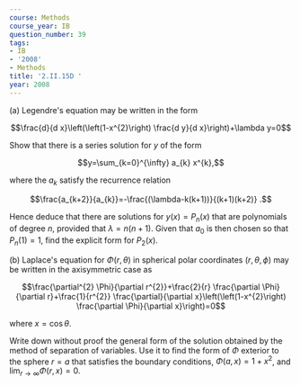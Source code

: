 ```yaml
---
course: Methods
course_year: IB
question_number: 39
tags:
- IB
- '2008'
- Methods
title: '2.II.15D '
year: 2008
---
```



(a) Legendre's equation may be written in the form

$$\frac{d}{d x}\left(\left(1-x^{2}\right) \frac{d y}{d x}\right)+\lambda y=0$$

Show that there is a series solution for $y$ of the form

$$y=\sum_{k=0}^{\infty} a_{k} x^{k},$$

where the $a_{k}$ satisfy the recurrence relation

$$\frac{a_{k+2}}{a_{k}}=-\frac{(\lambda-k(k+1))}{(k+1)(k+2)} .$$

Hence deduce that there are solutions for $y(x)=P_{n}(x)$ that are polynomials of degree $n$, provided that $\lambda=n(n+1)$. Given that $a_{0}$ is then chosen so that $P_{n}(1)=1$, find the explicit form for $P_{2}(x)$.

(b) Laplace's equation for $\Phi(r, \theta)$ in spherical polar coordinates $(r, \theta, \phi)$ may be written in the axisymmetric case as

$$\frac{\partial^{2} \Phi}{\partial r^{2}}+\frac{2}{r} \frac{\partial \Phi}{\partial r}+\frac{1}{r^{2}} \frac{\partial}{\partial x}\left(\left(1-x^{2}\right) \frac{\partial \Phi}{\partial x}\right)=0$$

where $x=\cos \theta$.

Write down without proof the general form of the solution obtained by the method of separation of variables. Use it to find the form of $\Phi$ exterior to the sphere $r=a$ that satisfies the boundary conditions, $\Phi(a, x)=1+x^{2}$, and $\lim _{r \rightarrow \infty} \Phi(r, x)=0$.